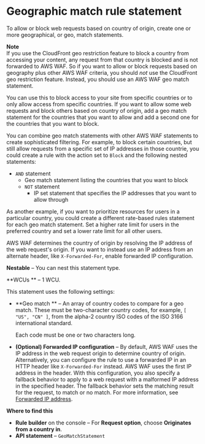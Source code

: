 # Geographic match rule statement<a name="waf-rule-statement-type-geo-match"></a>

To allow or block web requests based on country of origin, create one or more geographical, or geo, match statements\. 

**Note**  
If you use the CloudFront geo restriction feature to block a country from accessing your content, any request from that country is blocked and is not forwarded to AWS WAF\. So if you want to allow or block requests based on geography plus other AWS WAF criteria, you should *not* use the CloudFront geo restriction feature\. Instead, you should use an AWS WAF geo match statement\.

You can use this to block access to your site from specific countries or to only allow access from specific countries\. If you want to allow some web requests and block others based on country of origin, add a geo match statement for the countries that you want to allow and add a second one for the countries that you want to block\. 

You can combine geo match statements with other AWS WAF statements to create sophisticated filtering\. For example, to block certain countries, but still allow requests from a specific set of IP addresses in those countrie, you could create a rule with the action set to `Block` and the following nested statements:
+ `AND` statement
  + Geo match statement listing the countries that you want to block
  + `NOT` statement 
    + IP set statement that specifies the IP addresses that you want to allow through

As another example, if you want to prioritize resources for users in a particular country, you could create a different rate\-based rules statement for each geo match statement\. Set a higher rate limit for users in the preferred country and set a lower rate limit for all other users\.

AWS WAF determines the country of origin by resolving the IP address of the web request's origin\. If you want to instead use an IP address from an alternate header, like `X-Forwarded-For`, enable forwarded IP configuration\.

**Nestable** – You can nest this statement type\. 

**WCUs ** – 1 WCU\.

This statement uses the following settings: 
+ **Geo match ** – An array of country codes to compare for a geo match\. These must be two\-character country codes, for example, `[ "US", "CN" ]`, from the alpha\-2 country ISO codes of the ISO 3166 international standard\. 

  Each code must be one or two characters long\. 
+ **\(Optional\) Forwarded IP configuration** – By default, AWS WAF uses the IP address in the web request origin to determine country of origin\. Alternatively, you can configure the rule to use a forwarded IP in an HTTP header like `X-Forwarded-For` instead\. AWS WAF uses the first IP address in the header\. With this configuration, you also specify a fallback behavior to apply to a web request with a malformed IP address in the specified header\. The fallback behavior sets the matching result for the request, to match or no match\. For more information, see [Forwarded IP address](waf-rule-statement-forwarded-ip-address.md)\. 

**Where to find this**
+ **Rule builder** on the console – For **Request option**, choose **Originates from a country in**\.
+ **API statement** – `GeoMatchStatement`